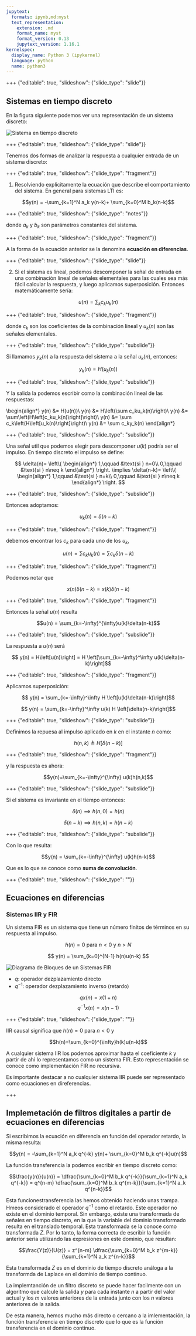 ```yaml
---
jupytext:
  formats: ipynb,md:myst
  text_representation:
    extension: .md
    format_name: myst
    format_version: 0.13
    jupytext_version: 1.16.1
kernelspec:
  display_name: Python 3 (ipykernel)
  language: python
  name: python3
---
```


+++ {"editable": true, "slideshow": {"slide_type": "slide"}}

## Sistemas en tiempo discreto

En la figura siguiente podemos ver una representación de un sistema discreto:

![Sistema en tiempo discreto](sis_z.png)

+++ {"editable": true, "slideshow": {"slide_type": "slide"}}

Tenemos dos formas de analizar la respuesta a cualquier entrada de un sistema discreto:

+++ {"editable": true, "slideshow": {"slide_type": "fragment"}}

1. Resolviendo explicitamente la ecuación que describe el comportamiento del sistema. En general para sistemas LTI es:

$$y(n) = -\sum_{k=1}^N a_k y(n-k)+ \sum_{k=0}^M b_k(n-k)$$

+++ {"editable": true, "slideshow": {"slide_type": "notes"}}

donde ${a_k}$ y ${b_k}$ son parámetros constantes del sistema.

+++ {"editable": true, "slideshow": {"slide_type": "fragment"}}

A la forma de la ecuación anterior se la denomina **ecuación en diferencias**.

+++ {"editable": true, "slideshow": {"slide_type": "slide"}}

2. Si el sistema es lineal, podemos descomponer la señal de entrada en una combinación lineal de señales elementales para las cuales sea más fácil calcular la respuesta, y luego aplicamos superposición. Entonces matemáticamente sería:

$$u(n) = \sum_k c_k u_k(n)$$

+++ {"editable": true, "slideshow": {"slide_type": "fragment"}}

donde $c_k$ son los coeficientes de la combinación lineal y $u_k(n)$ son las señales elementales.

+++ {"editable": true, "slideshow": {"slide_type": "subslide"}}

Si llamamos  $y_k(n)$ a la respuesta del sistema a la señal $u_k(n)$, entonces:

$$y_k(n) = H(u_k(n))$$

+++ {"editable": true, "slideshow": {"slide_type": "subslide"}}

Y la salida la podemos escribir como la combinación lineal de las respuestas:

\begin{align*}
y(n) &= H(u(n))\\
y(n) &= H\left(\sum c_ku_k(n)\right)\\
y(n) &= \sum\left(H\left[c_ku_k(n)\right]\right)\\
y(n) &= \sum c_k\left(H\left[u_k(n)\right]\right)\\
y(n) &= \sum c_ky_k(n)
\end{align*}

+++ {"editable": true, "slideshow": {"slide_type": "subslide"}}

Una señal util que podemos elegir para descomponer $u(k)$ podría ser el impulso. En tiempo discreto el impulso se define:

$$
\delta(n)= \left\{
    \begin{align*}
    1,\qquad &\text{si } n=0\\
    0,\qquad &\text{si } n\neq k
    \end{align*}
\right.
\implies
\delta(n-k)= \left\{
    \begin{align*}
    1,\qquad &\text{si } n=k\\
    0,\qquad &\text{si } n\neq k
    \end{align*}
\right.
$$

+++ {"editable": true, "slideshow": {"slide_type": "subslide"}}

Entonces adoptamos:

$$u_k(n)=\delta(n-k)$$

+++ {"editable": true, "slideshow": {"slide_type": "fragment"}}

debemos encontrar los $c_k$ para cada uno de los $u_k$,

$$u(n) = \sum c_ku_k(n) = \sum c_k \delta(n-k)$$

+++ {"editable": true, "slideshow": {"slide_type": "fragment"}}

Podemos notar que

$$ x(n)\delta(n-k)= x(k)\delta(n-k) $$

+++ {"editable": true, "slideshow": {"slide_type": "fragment"}}

Entonces la señal $u(n)$ resulta

$$u(n) = \sum_{k=-\infty}^{\infty}u(k)\delta(n-k)$$

+++ {"editable": true, "slideshow": {"slide_type": "subslide"}}

La respuesta a $u(n)$ será  

$$ y(n) = H\left[u(n)\right] = H \left[\sum_{k=-\infty}^\infty u(k)\delta(n-k)\right]$$

+++ {"editable": true, "slideshow": {"slide_type": "fragment"}}

Aplicamos superposición:

$$ y(n) = \sum_{k=-\infty}^\infty H \left[u(k)\delta(n-k)\right]$$

$$ y(n) = \sum_{k=-\infty}^\infty u(k) H \left[\delta(n-k)\right]$$

+++ {"editable": true, "slideshow": {"slide_type": "subslide"}}

Definimos la repuesa al impulso aplicado en $k$ en el instante $n$ como:

$$ h(n,k) \triangleq H \left[\delta(n-k)\right]$$

+++ {"editable": true, "slideshow": {"slide_type": "fragment"}}

y la respuesta es ahora:

$$y(n)=\sum_{k=-\infty}^{\infty} u(k)h(n,k)$$

+++ {"editable": true, "slideshow": {"slide_type": "subslide"}}

Si el sistema es invariante en el tiempo entonces:

$$\delta(n) \implies h(n,0) = h(n)$$

$$\delta(n-k)\implies h(n,k) = h(n-k)$$

+++ {"editable": true, "slideshow": {"slide_type": "subslide"}}

Con lo que resulta:

$$y(n) = \sum_{k=-\infty}^{\infty} u(k)h(n-k)$$

Que es lo que se conoce como **suma de convolución**.

+++ {"editable": true, "slideshow": {"slide_type": ""}}

## Ecuaciones en diferencias

### Sistemas IIR y FIR

Un sistema FIR es un sistema que tiene un número finitos de términos en su respuesta al impulso.

$$h(n)=0 \text{ para } n<0 \text{ y } n>N$$

$$ y(n) = \sum_{k=0}^{N-1} h(n)u(n-k) $$

![Diagrama de Bloques de un Sistemas FIR](bd_sisz.png)

- $q$: operador dezplazamiento directo
- $q^{-1}$: operador dezplazamiento inverso (retardo)

$$qx(n) = x(1+n)$$
$$q^{-1}x(n) = x(n-1)$$

+++ {"editable": true, "slideshow": {"slide_type": ""}}

IIR causal significa que $h(n) = 0$ para $n<0$ y

$$h(n)=\sum_{k=0}^{\infty}h(k)u(n-k)$$

A cualquier sistema IIR los podemos aproximar hasta el coeficiente $k$ y partir de ahi lo representamos como un sistema FIR. Esto representación se conoce como implementación FIR no recursiva.

Es importante destacar a no cualquier sistema IIR puede ser representado como ecuaciones en direferencias.

+++

## Implemetación de filtros digitales a partir de ecuaciones en diferencias

Si escribimos la ecuación en diferencia en función del operador retardo, la misma resulta:

$$y(n) = -\sum_{k=1}^N a_k q^{-k} y(n)+ \sum_{k=0}^M b_k q^{-k}u(n)$$

La función transferencia la podemos escribir en tiempo discreto como:

$$\frac{y(n)}{u(n)} = \dfrac{\sum_{k=0}^M b_k q^{-k}}{\sum_{k=1}^N a_k q^{-k}} = q^{n-m} \dfrac{\sum_{k=0}^M b_k q^{m-k}}{\sum_{k=1}^N a_k q^{n-k}}$$

Esta funcionestransferencia las hemos obtenido haciendo unas trampa. Hmeos considerado el operador $q^{-1}$ como el retardo. Este operador no existe en el dominio temporal. Sin embargo, existe una transformada de señales en tiempo discreto, en la que la variable del dominio transformado resulta en el translado temporal. Esta transformada se la conoce como transformada $Z$. Por lo tanto, la forma correcta de escribir la función anterior sería utilizando las expresiones en este dominio, que resultan:

$$\frac{Y(z)}{U(z)} = z^{n-m} \dfrac{\sum_{k=0}^M b_k z^{m-k}}{\sum_{k=1}^N a_k z^{n-k}}$$

Esta transformada $Z$ es en el dominio de tiempo discreto análoga a la transformda de Laplace en el dominio de tiempo continuo.

La implemtanción de un filtro discreto se puede hacer facilmente con un algoritmo que calcule la salida $y$ para cada instante $n$ a partir del valor actual y los $m$ valores anteriores de la entrada junto con los $n$ valores anteriores de la salida.

De esta manera, hemos mucho más directo o cercano a la imlementación, la función transferencia en tiempo discreto que lo que es la función transferencia en el dominio continuo.

```{code-cell} ipython3

```
